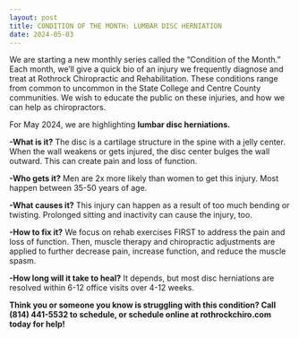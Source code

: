```yaml
---
layout: post
title: CONDITION OF THE MONTH: LUMBAR DISC HERNIATION
date: 2024-05-03
---
```


We are starting a new monthly series called the “Condition of the Month.” Each month, we’ll give a quick bio of an injury we frequently diagnose and treat at Rothrock Chiropractic and Rehabilitation. These conditions range from common to uncommon in the State College and Centre County communities. We wish to educate the public on these injuries, and how we can help as chiropractors.

For May 2024, we are highlighting **lumbar disc herniations.**

**-What is it?** The disc is a cartilage structure in the spine with a jelly center. When the wall weakens or gets injured, the disc center bulges the wall outward. This can create pain and loss of function.

**-Who gets it?** Men are 2x more likely than women to get this injury. Most happen between 35-50 years of age.

**-What causes it?** This injury can happen as a result of too much bending or twisting. Prolonged sitting and inactivity can cause the injury, too.

**-How to fix it?** We focus on rehab exercises FIRST to address the pain and loss of function. Then, muscle therapy and chiropractic adjustments are applied to further decrease pain, increase function, and reduce the muscle spasm.

**-How long will it take to heal?** It depends, but most disc herniations are resolved within 6-12 office visits over 4-12 weeks.


**Think you or someone you know is struggling with this condition? Call (814) 441-5532 to schedule, or schedule online at rothrockchiro.com today for help!**
